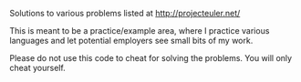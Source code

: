 Solutions to various problems listed at http://projecteuler.net/

This is meant to be a practice/example area, where I practice various languages
and let potential employers see small bits of my work.

Please do not use this code to cheat for solving the problems. You will only
cheat yourself.
